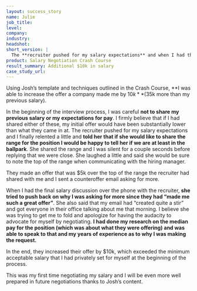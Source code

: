 ```yaml
---
layout: success_story
name: Julie
job_title: 
level: 
company: 
industry:
headshot:
short_version: |
  The **recruiter pushed for my salary expectations** and when I had the final salary discussion over the phone, **she tried to push back on why I was asking for more** since they had “made me such a great offer”. Nonetheless, **using Josh’s template and techniques outlined in the Crash Course**, I was able to **increase the offer by $10k** ($35k more than my previous salary). This was my first time negotiating my salary and I will be even more well prepared in future negotiations thanks to Josh’s content.
product: Salary Negotiation Crash Course
result_summary: Additional $10k in salary 
case_study_url:
---
```

Using Josh’s template and techniques outlined in the Crash Course, **I was able to increase the offer a company made me by $10k** ($35k more than my previous salary).

In the beginning of the interview process, I was careful **not to share my previous salary or my expectations for pay**. I firmly believe that if I had shared either of these, my initial offer would have been substantially lower than what they came in at. The recruiter pushed for my salary expectations and I finally relented a little and **told her that if she would like to share the range for the position I would be happy to tell her if we are at least in the ballpark**. She shared the range and I was silent for a couple seconds before replying that we were close. She laughed a little and said she would be sure to note the top of the range when communicating with the hiring manager.

They made an offer that was $5k over the top of the range the recruiter had shared with me and I sent a counteroffer email asking for more.

When I had the final salary discussion over the phone with the recruiter, **she tried to push back on why I was asking for more since they had “made me such a great offer”**. She also said that my email had “created quite a stir” and got everyone in their office talking about me that morning. I believe she was trying to get me to fold and apologize for having the audacity to advocate for myself by negotiating. **I had done my research on the median pay for the position (which was about what they were offering) and was able to speak to that and my years of experience as to why I was making the request.**

In the end, they increased their offer by $10k, which exceeded the minimum acceptable salary that I had privately set for myself at the beginning of the process.

This was my first time negotiating my salary and I will be even more well prepared in future negotiations thanks to Josh’s content.